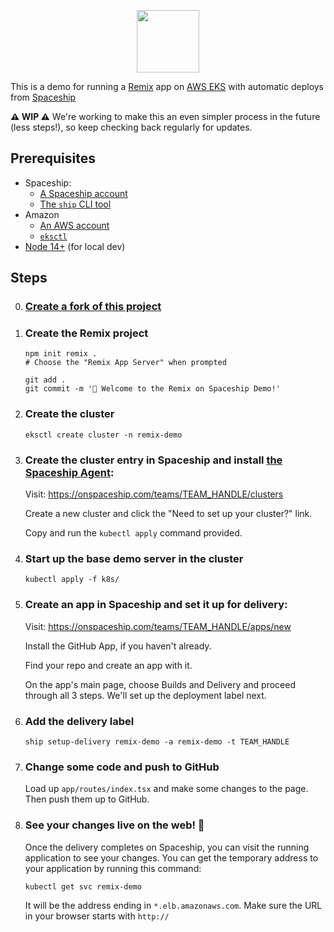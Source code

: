 <p align="center">
  <img src="https://static.onspaceship.com/FullColor.svg" width="100">
</p>

This is a demo for running a [Remix](https://remix.run/) app on [AWS EKS](https://aws.amazon.com/eks/) with automatic deploys from [Spaceship](https://spaceship.run/)

**⚠️ WIP ⚠️** We're working to make this an even simpler process in the future (less steps!), so keep checking back regularly for updates.

## Prerequisites

- Spaceship:
  - [A Spaceship account](https://onspaceship.com)
  - [The `ship` CLI tool](https://github.com/onspaceship/ship)
- Amazon
  - [An AWS account](https://aws.amazon.com/)
  - [`eksctl`](https://eksctl.io/introduction/#installation)
- [Node 14+](https://nodejs.dev/download/) (for local dev)

## Steps

0. ### [Create a fork of this project](https://github.com/onspaceship/remix-demo/fork)

1. ### Create the Remix project

   ```
   npm init remix .
   # Choose the "Remix App Server" when prompted

   git add .
   git commit -m '🚀 Welcome to the Remix on Spaceship Demo!'
   ```

2. ### Create the cluster

   ```
   eksctl create cluster -n remix-demo
   ```

3. ### Create the cluster entry in Spaceship and install [the Spaceship Agent](https://github.com/onspaceship/agent):

   Visit: https://onspaceship.com/teams/TEAM_HANDLE/clusters

   Create a new cluster and click the "Need to set up your cluster?" link.

   Copy and run the `kubectl apply` command provided.

4. ### Start up the base demo server in the cluster

   ```
   kubectl apply -f k8s/
   ```

5. ### Create an app in Spaceship and set it up for delivery:

   Visit: https://onspaceship.com/teams/TEAM_HANDLE/apps/new

   Install the GitHub App, if you haven't already.

   Find your repo and create an app with it.

   On the app's main page, choose Builds and Delivery and proceed through all 3 steps. We'll set up the deployment label next.

6. ### Add the delivery label

   ```
   ship setup-delivery remix-demo -a remix-demo -t TEAM_HANDLE
   ```

7. ### Change some code and push to GitHub

   Load up `app/routes/index.tsx` and make some changes to the page. Then push them up to GitHub.

8. ### See your changes live on the web! 🚀

   Once the delivery completes on Spaceship, you can visit the running application to see your changes. You can get the temporary address to your application by running this command:

   ```
   kubectl get svc remix-demo
   ```

   It will be the address ending in `*.elb.amazonaws.com`. Make sure the URL in your browser starts with `http://`
